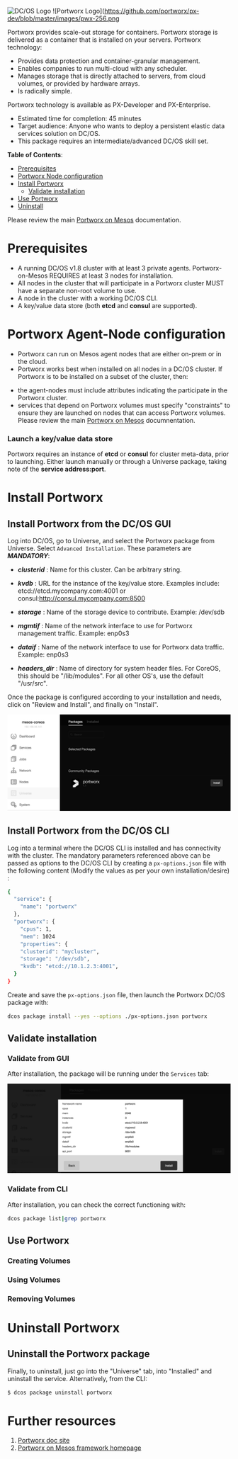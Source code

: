 ![DC/OS Logo](https://acomblogimages.blob.core.windows.net/media/Default/Windows-Live-Writer/dcoslogo.png) ![Portworx Logo](https://github.com/portworx/px-dev/blob/master/images/pwx-256.png

Portworx provides scale-out storage for containers. Portworx storage is delivered as a container that is installed on your servers. Portworx technology:

* Provides data protection and container-granular management.
* Enables companies to run multi-cloud with any scheduler.
* Manages storage that is directly attached to servers, from cloud volumes, or provided by hardware arrays.
* Is radically simple.

Portworx technology is available as PX-Developer and PX-Enterprise.

- Estimated time for completion: 45 minutes
- Target audience: Anyone who wants to deploy a persistent elastic data services solution on DC/OS. 
- This package requires an intermediate/advanced DC/OS skill set.


**Table of Contents**:

- [Prerequisites](#prerequisites)
- [Portworx Node configuration](#px-node-configuration)
- [Install Portworx](#install-px)
  - [Validate installation](#validate-installation)
- [Use Portworx](#use-px)
- [Uninstall](#uninstall)

Please review the main [Portworx on Mesos](http://docs.portworx.com/run-with-mesosphere.html) documentation.

# Prerequisites

- A running DC/OS v1.8 cluster with at least 3 private agents. Portworx-on-Mesos REQUIRES at least 3 nodes for installation.
- All nodes in the cluster that will participate in a Portworx cluster MUST have a separate non-root volume to use.  
- A node in the cluster with a working DC/OS CLI.
- A key/value data store (both **etcd** and **consul** are supported). 

# Portworx Agent-Node configuration

- Portworx can run on Mesos agent nodes that are either on-prem or in the cloud.
- Portworx works best when installed on all nodes in a DC/OS cluster.  If Portworx is to be installed on a subset of the cluster, then:
 * the agent-nodes must include attributes indicating the participate in the Portworx cluster.
 * services that depend on Portworx volumes must specify "constraints" to ensure they are launched on nodes that can access Portworx volumes.
Please review the main [Portworx on Mesos](http://docs.portworx.com/run-with-mesosphere.html) documnentation.

### Launch a key/value data store

Portworx requires an instance of **etcd** or **consul** for cluster meta-data, prior to launching.  Either launch manually or through a Universe package, taking note of the **service address:port**.

# Install Portworx

## Install Portworx from the DC/OS GUI

Log into DC/OS, go to Universe, and select the Portworx package from Universe. Select `Advanced Installation`. These parameters are ***MANDATORY***:

- ***clusterid*** : Name for this cluster. Can be arbitrary string.

- ***kvdb*** : URL for the instance of the key/value store.  Examples include: etcd://etcd.mycompany.com:4001 or consul:http://consul.mycompany.com:8500

- ***storage*** : Name of the storage device to contribute.  Example:  /dev/sdb

- ***mgmtif*** : Name of the network interface to use for Portworx management traffic.  Example:  enp0s3

- ***dataif*** : Name of the network interface to use for Portworx data traffic.  Example:  enp0s3

- ***headers_dir*** : Name of directory for system header files.  For CoreOS, this should be "/lib/modules".  For all other OS's, use the default "/usr/src".

Once the package is configured according to your installation and needs, click on "Review and Install", and finally on "Install".

![Install Portworx: ](img/DCOS_1-2.png)

## Install Portworx from the DC/OS CLI

Log into a terminal where the DC/OS CLI is installed and has connectivity with the cluster. The mandatory parameters referenced above can be passed as options to the DC/OS CLI by creating a `px-options.json` file with the following content (Modify the values as per your own installation/desire) :

```bash
{
  "service": {
    "name": "portworx"
  },
  "portworx": {
    "cpus": 1,
    "mem": 1024
    "properties": {
    "clusterid": "mycluster",
    "storage": "/dev/sdb",
    "kvdb": "etcd://10.1.2.3:4001",
  }
}
```

Create and save the `px-options.json` file, then launch the Portworx DC/OS package with:

```bash
dcos package install --yes --options ./px-options.json portworx
```

## Validate installation

### Validate from GUI

After installation, the package will be running under the `Services` tab:

![Run: Services View](img/DCOS_2-2.png)


### Validate from CLI

After installation, you can check the correct functioning with:

```bash
dcos package list|grep portworx
```

## Use Portworx

### Creating Volumes

### Using Volumes

### Removing Volumes

# Uninstall Portworx

## Uninstall the Portworx package
Finally, to uninstall, just go into the "Universe" tab, into "Installed" and uninstall the service. Alternatively, from the CLI:

```bash
$ dcos package uninstall portworx
```

# Further resources
1. [Portworx doc site ](http://docs.portworx.com)
2. [Portworx on Mesos framework homepage](http://docs.portworx.com/run-with-mesosphere.html)
